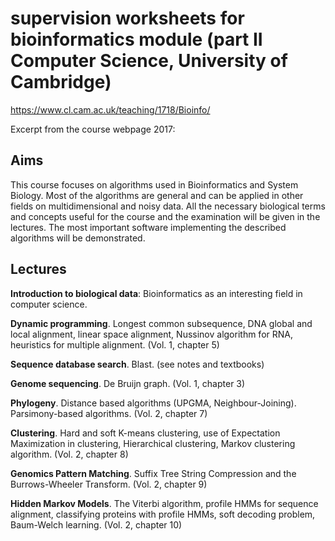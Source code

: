 # supervision worksheets for bioinformatics module (part II Computer Science, University of Cambridge) 


https://www.cl.cam.ac.uk/teaching/1718/Bioinfo/

Excerpt from the course webpage 2017:

## Aims

This course focuses on algorithms used in Bioinformatics and System Biology. Most of the algorithms are general and can be applied in other fields on multidimensional and noisy data. All the necessary biological terms and concepts useful for the course and the examination will be given in the lectures. The most important software implementing the described algorithms will be demonstrated.

## Lectures

**Introduction to biological data**: Bioinformatics as an interesting field in computer science.

**Dynamic programming**. Longest common subsequence, DNA global and local alignment, linear space alignment, Nussinov algorithm for RNA, heuristics for multiple alignment. (Vol. 1, chapter 5)

**Sequence database search**. Blast. (see notes and textbooks)

**Genome sequencing**. De Bruijn graph. (Vol. 1, chapter 3)

**Phylogeny**. Distance based algorithms (UPGMA, Neighbour-Joining). Parsimony-based algorithms. (Vol. 2, chapter 7)

**Clustering**. Hard and soft K-means clustering, use of Expectation Maximization in clustering, Hierarchical clustering, Markov clustering algorithm. (Vol. 2, chapter 8)

**Genomics Pattern Matching**. Suffix Tree String Compression and the Burrows-Wheeler Transform. (Vol. 2, chapter 9)

**Hidden Markov Models**. The Viterbi algorithm, profile HMMs for sequence alignment, classifying proteins with profile HMMs, soft decoding problem, Baum-Welch learning. (Vol. 2, chapter 10) 
